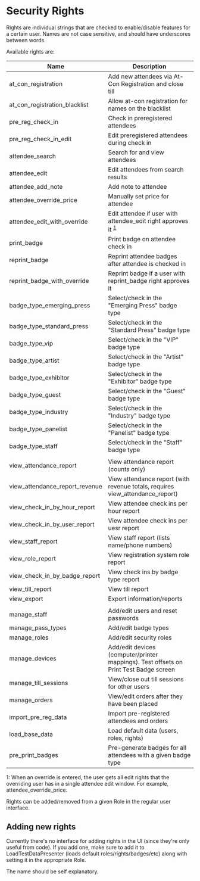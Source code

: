 Security Rights
===============

Rights are individual strings that are checked to enable/disable features for a certain user. Names are not case 
sensitive, and should have underscores between words.

Available rights are:

| Name                          | Description                                                     |
|-------------------------------|-----------------------------------------------------------------|
| at_con_registration           | Add new attendees via At-Con Registration and close till        |
| at_con_registration_blacklist | Allow at-con registration for names on the blacklist            |
| pre_reg_check_in              | Check in preregistered attendees                                |
| pre_reg_check_in_edit         | Edit preregistered attendees during check in                    |
| attendee_search               | Search for and view attendees                                   |
| attendee_edit                 | Edit attendees from search results                              |
| attendee_add_note             | Add note to attendee                                            |
| attendee_override_price       | Manually set price for attendee                                 |
| attendee_edit_with_override   | Edit attendee if user with attendee_edit right approves it <sup>[1](#footnote1)</sup>|
| print_badge                   | Print badge on attendee check in                                |
| reprint_badge                 | Reprint attendee badges after attendee is checked in            |
| reprint_badge_with_override   | Reprint badge if a user with reprint_badge right approves it    |
| badge_type_emerging_press     | Select/check in the \"Emerging Press\" badge type               |
| badge_type_standard_press     | Select/check in the \"Standard Press\" badge type               |
| badge_type_vip                | Select/check in the \"VIP\" badge type                          |
| badge_type_artist             | Select/check in the \"Artist\" badge type                       |
| badge_type_exhibitor          | Select/check in the \"Exhibitor\" badge type                    |
| badge_type_guest              | Select/check in the \"Guest\" badge type                        |
| badge_type_industry           | Select/check in the \"Industry\" badge type                     |
| badge_type_panelist           | Select/check in the \"Panelist\" badge type                     |
| badge_type_staff              | Select/check in the \"Staff\" badge type
|                               |                                                                 |
| view_attendance_report        | View attendance report (counts only)                            |
| view_attendance_report_revenue| View attendance report (with revenue totals, requires view_attendance_report)  |
| view_check_in_by_hour_report  | View attendee check ins per hour report                         |
| view_check_in_by_user_report  | View attendee check ins per uesr report                         |
| view_staff_report             | View staff report (lists name/phone numbers)                    |
| view_role_report              | View registration system role report                            |
| view_check_in_by_badge_report | View check ins by badge type report                             |
| view_till_report              | View till report                                                |
| view_export                   | Export information/reports                                      |
|                               |                                                                 |
| manage_staff                  | Add/edit users and reset passwords                              |
| manage_pass_types             | Add/edit badge types                                            |
| manage_roles                  | Add/edit security roles                                         |
| manage_devices                | Add/edit devices (computer/printer mappings). Test offsets on Print Test Badge screen |                                         
| manage_till_sessions          | View/close out till sessions for other users                    |
| manage_orders                 | View/edit orders after they have been placed                    |                                                |
| import_pre_reg_data           | Import pre-registered attendees and orders                      |
| load_base_data                | Load default data (users, roles, rights)                        |
| pre_print_badges              | Pre-generate badges for all attendees with a given badge type   |


<a name="footnote1">1</a>: When an override is entered, the user gets all edit rights that the overriding user has in
a single attendee edit window. For example, attendee_override_price.

Rights can be added/removed from a given Role in the regular user interface.


Adding new rights
-----------------
Currently there's no interface for adding rights in the UI (since they're only useful from code).
If you add one, make sure to add it to LoadTestDataPresenter (loads default roles/rights/badges/etc) along
with setting it in the appropriate Role. 

The name should be self explanatory.
